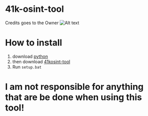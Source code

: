 # 41k-osint-tool
Credits goes to the Owner
![Alt text](https://github.com/joschi3957/41k-osint-tool/blob/main/ignore-this.png)
# How to install

1. download [python](https://python.org/downloads)
2. then download [41kosint-tool](https://github.com/joschi3957/41k-osint-tool/archive/refs/heads/main.zip)
3. Run ```setup.bat```

# I am not responsible for anything that are be done when using this tool!

